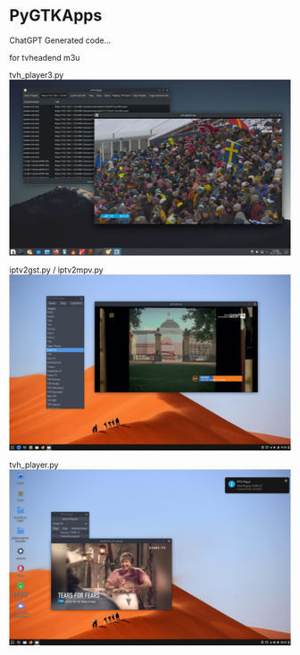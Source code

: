 # PyGTKApps

ChatGPT Generated code...

for tvheadend m3u


tvh_player3.py 
<img width="964" alt="diseqc" src="https://github.com/stpf99/PyGTKApps/blob/33410028a8567e768105f894c413c570653d063d/tvh_player3.png">


iptv2gst.py / iptv2mpv.py 
<img width="964" alt="diseqc" src="https://github.com/stpf99/PyGTKApps/blob/9e074f3c4028af0b59d66e48bbe9834f00af833c/iptv.png">

tvh_player.py 
<img width="964" alt="diseqc" src="https://github.com/stpf99/PyGTKApps/blob/a85f04e4f41e5684f904d7a16faacd36a9864a6a/play_from_tvh_2.png">

